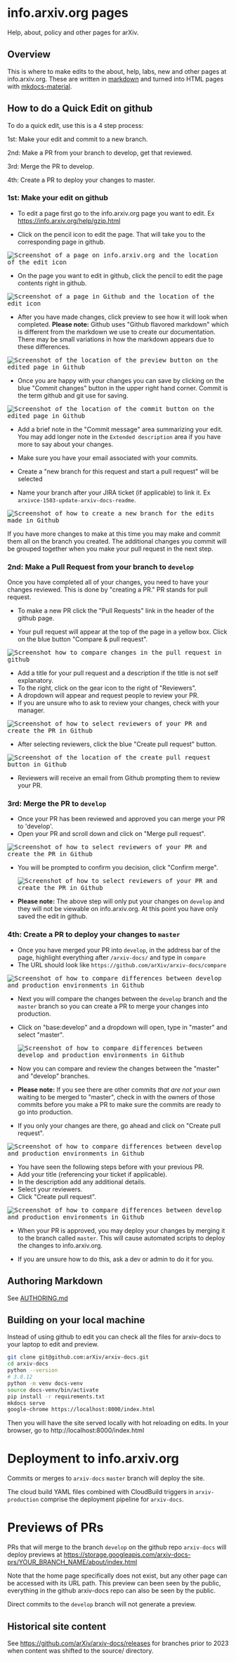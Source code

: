 # info.arxiv.org pages

Help, about, policy and other pages for arXiv.

## Overview

This is where to make edits to the about, help, labs, new and other pages at
info.arxiv.org. These are written in
[markdown](https://daringfireball.net/projects/markdown/) and turned into HTML
pages with [mkdocs-material](https://squidfunk.github.io/mkdocs-material/).

## How to do a Quick Edit on github

To do a quick edit, use this is a 4 step process:

1st: Make your edit and commit to a new branch.

2nd: Make a PR from your branch to develop, get that reviewed.

3rd: Merge the PR to develop.

4th: Create a PR to deploy your changes to master.

### 1st: Make your edit on github
- To edit a page first go to the info.arxiv.org page you want to edit. Ex https://info.arxiv.org/help/gzip.html

- Click on the pencil icon to edit the page. That will take you to the corresponding page in github.

<kbd>![Screenshot of a page on info.arxiv.org and the location of the edit icon](/non-info/02-help-info-page.png)</kbd>

- On the page you want to edit in github, click the pencil to edit the page contents right in github.

<kbd>![Screenshot of a page in Github and the location of the edit icon](/non-info/01-help-github1a.png)</kbd>

- After you have made changes, click preview to see how it will look when completed. 
**Please note:** Github uses "Github flavored markdown" which is different from the markdown we use to create our documentation. There may be small variations in how the markdown appears due to these differences.

<kbd>![Screenshot of the location of the preview button on the edited page in Github](/non-info/03-help-preview-github.png)</kbd>

- Once you are happy with your changes you can save by clicking on the blue "Commit changes" button in the upper right hand corner.
Commit is the term github and git use for saving.

<kbd>![Screenshot of the location of the commit button on the edited page in Github](/non-info/04-help-commit-github.png)</kbd>

- Add a brief note in the "Commit message" area summarizing your edit. You may add longer
note in the `Extended description` area if you have more to say about your changes.

- Make sure you have your email associated with your commits.

- Create a "new branch for this request and start a pull request" will be selected
- Name your branch after your JIRA ticket (if applicable) to link it. Ex `arxivce-1503-update-arxiv-docs-readme`.

<kbd>![Screenshot of how to create a new branch for the edits made in Github](/non-info/05-help-newBranch.png)</kbd>

If you have more changes to make at this time you may make and commit them all on the branch you created. The additional changes you commit will be grouped together when you make your pull request in the next step.

### 2nd: Make a Pull Request from your branch to `develop`
Once you have completed all of your changes, you need to have your changes reviewed. This is done by "creating a PR." PR stands for pull request.

- To make a new PR click the "Pull Requests" link in the header of the github page.

- Your pull request will appear at the top of the page in a yellow box. Click on the blue button "Compare & pull request".

<kbd>![Screenshot how to compare changes in the pull request in github](/non-info/06-help-comparePR.png)</kbd>

- Add a title for your pull request and a description if the title is not self explanatory.
- To the right, click on the gear icon to the right of "Reviewers".
- A dropdown will appear and request people to review your PR.
- If you are unsure who to ask to review your changes, check with your manager.

<kbd>![Screenshot of how to select reviewers of your PR and create the PR in Github](/non-info/07-help-openPR.png)</kbd>

- After selecting reviewers, click the blue "Create pull request" button.

<kbd>![Screenshot of the location of the create pull request button in Github](/non-info/08-help-createPR.png)</kbd>

- Reviewers will receive an email from Github prompting them to review your PR.
  

### 3rd: Merge the PR to `develop`
- Once your PR has been reviewed and approved you can merge your PR to 'develop'.
- Open your PR and scroll down and click on "Merge pull request".

<kbd>![Screenshot of how to select reviewers of your PR and create the PR in Github](/non-info/09-help-mergePR.png)</kbd>

- You will be prompted to confirm you decision, click "Confirm merge".

  <kbd>![Screenshot of how to select reviewers of your PR and create the PR in Github](/non-info/10-help-confirmMerge.png)</kbd>

- **Please note:** The above step will only put your changes on `develop` and they will not be viewable on info.arxiv.org. At this point you have only saved the edit in github.


### 4th: Create a PR to deploy your changes to `master`

- Once you have merged your PR into `develop`, in the address bar of the page, highlight everything after `/arxiv-docs/` and type in `compare`
- The URL should look like `https://github.com/arXiv/arxiv-docs/compare`

<kbd>![Screenshot of how to compare differences between develop and production environments in Github](/non-info/11-help-compare.png)</kbd>

- Next you will compare the changes between the `develop` branch and the `master` branch so you can create a PR to merge your changes into production.
- Click on "base:develop" and a dropdown will open, type in "master" and select "master".

  <kbd>![Screenshot of how to compare differences between develop and production environments in Github](/non-info/12-help-compare-master.png)</kbd>


- Now you can compare and review the changes between the "master" and "develop" branches.
- **Please note:** If you see there are other commits _that are not your own_ waiting to be merged to "master", check in with the owners of those commits before you make a PR to make sure
the commits are ready to go into production.
- If you only your changes are there, go ahead and click on "Create pull request".

 <kbd>![Screenshot of how to compare differences between develop and production environments in Github](/non-info/13-help-compare-changes-createPR.png)</kbd>

- You have seen the following steps before with your previous PR.
- Add your title (referencing your ticket if applicable).
- In the description add any additional details.
- Select your reviewers.
- Click "Create pull request".

 <kbd>![Screenshot of how to compare differences between develop and production environments in Github](/non-info/14-help-PR-master-deploy.png)</kbd>

- When your PR is approved, you may deploy your changes by merging it to the branch called `master`. This will
cause automated scripts to deploy the changes to info.arxiv.org.

- If you are unsure how to do this, ask a dev or admin to do it for you.

## Authoring Markdown
See [AUTHORING.md](AUTHORING.MD)

## Building on your local machine

Instead of using github to edit you can check all the files for arxiv-docs to
your laptop to edit and preview.

```bash
git clone git@github.com:arXiv/arxiv-docs.git
cd arxiv-docs
python --version
# 3.8.12
python -m venv docs-venv
source docs-venv/bin/activate
pip install -r requirements.txt
mkdocs serve
google-chrome https://localhost:8000/index.html
```

Then you will have the site served locally with hot reloading on edits. In your
browser, go to http://localhost:8000/index.html

# Deployment to info.arxiv.org

Commits or merges to `arxiv-docs` `master` branch will deploy the site.

The cloud build YAML files combined with CloudBuild triggers in
`arxiv-production` comprise the deployment pipeline for `arxiv-docs`.

# Previews of PRs

PRs that will merge to the branch `develop` on the github repo
`arxiv-docs` will deploy previews at
https://storage.googleapis.com/arxiv-docs-prs/YOUR_BRANCH_NAME/about/index.html

Note that the home page specifically does not exist, but any other page can be accessed with its URL path.
This preview can been seen by the public, everything in the github
arxiv-docs repo can also be seen by the public.

Direct commits to the `develop` branch will not generate a preview.

## Historical site content
See https://github.com/arXiv/arxiv-docs/releases for branches prior to 2023 when content was shifted to the source/ directory.
